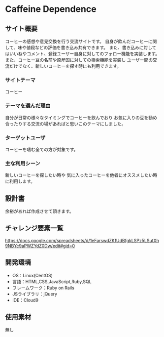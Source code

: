 # Caffeine Dependence

## サイト概要
コーヒーの感想や意見交換を行う交流サイトです。
自身が飲んだコーヒーに関して、味や値段などの評価を書き込み共有できます。
また、書き込みに対してはいいねやコメント、登録ユーザー自身に対してのフォロー機能を実装します。
また、コーヒー豆の名前や原産国に対しての検索機能を実装し
ユーザー間の交流だけでなく、新しいコーヒーを探す時にも利用できます。

### サイトテーマ
コーヒー

### テーマを選んだ理由
自分が日常の様々なタイミングでコーヒーを飲んでおり
お気に入りの豆を勧め合ったりする交流の場があればと思いこのテーマにしました。

### ターゲットユーザ
コーヒーを嗜む全ての方が対象です。

### 主な利用シーン
新しいコーヒーを探したい時や
気に入ったコーヒーを他者にオススメしたい時に利用します。

## 設計書
余裕があれば作成させて頂きます。

## チャレンジ要素一覧
https://docs.google.com/spreadsheets/d/1eFarswdZKfUdBfgkLSPz5LSutXh9NBYc9aPWZYdZ0Dw/edit#gid=0

## 開発環境
- OS：Linux(CentOS)
- 言語：HTML,CSS,JavaScript,Ruby,SQL
- フレームワーク：Ruby on Rails
- JSライブラリ：jQuery
- IDE：Cloud9

## 使用素材
無し